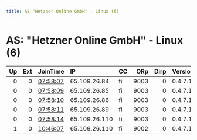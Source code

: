 ```yaml
---
title: AS "Hetzner Online GmbH" - Linux (6)
---
```


# AS: "Hetzner Online GmbH" - Linux (6)

|   Up |   Ext | JoinTime                                                                                              | IP            | CC   |   ORp |   Dirp | Version   | Contact            | Nickname   |   eFamMembers |
|-----:|------:|:------------------------------------------------------------------------------------------------------|:--------------|:-----|------:|-------:|:----------|:-------------------|:-----------|--------------:|
|    0 |     0 | [07:58:07](https://nusenu.github.io/OrNetStats/w/relay/E4EF34D7107EA42B94D12D41AFFC0B8F66F98CC8.html) | 65.109.26.84  | fi   |  9003 |      0 | 0.4.7.13  | orezmila@gmail.com | Orez6      |             1 |
|    0 |     0 | [07:58:09](https://nusenu.github.io/OrNetStats/w/relay/B84FB99FA065C56E5791E803E953CBEED31B37B6.html) | 65.109.26.85  | fi   |  9003 |      0 | 0.4.7.13  | orezmila@gmail.com | Orez7      |             1 |
|    0 |     0 | [07:58:10](https://nusenu.github.io/OrNetStats/w/relay/B237F05FD9E58CCA94A8A22673635CD614F69305.html) | 65.109.26.86  | fi   |  9003 |      0 | 0.4.7.13  | orezmila@gmail.com | Orez8      |             1 |
|    0 |     0 | [07:58:11](https://nusenu.github.io/OrNetStats/w/relay/E71DAD3C003CDE278ED71AF542D9A183D8FF3EFE.html) | 65.109.26.89  | fi   |  9003 |      0 | 0.4.7.13  | orezmila@gmail.com | Orez9      |             1 |
|    0 |     0 | [07:58:14](https://nusenu.github.io/OrNetStats/w/relay/06982775952105F9F1D91071264ECF6EA93D39F7.html) | 65.109.26.110 | fi   |  9003 |      0 | 0.4.7.13  | orezmila@gmail.com | Orez10     |             1 |
|    1 |     0 | [10:46:07](https://nusenu.github.io/OrNetStats/w/relay/CE18C6B77848986F34DD002E26B9283A4F1AAC6B.html) | 65.109.26.110 | fi   |  9002 |      0 | 0.4.7.13  | orezmila@gmail.com | Orez5      |             5 |
